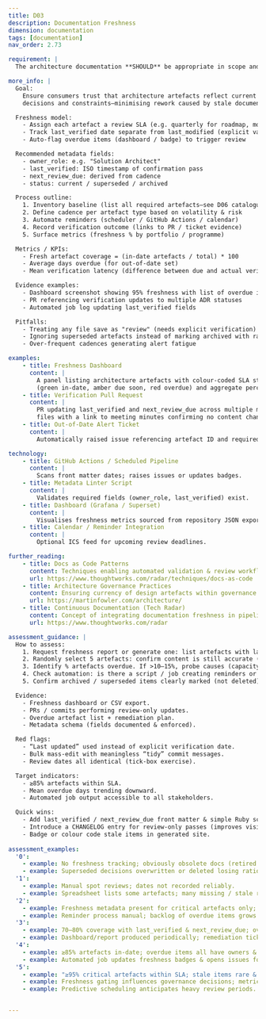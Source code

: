 ```yaml
---
title: D03
description: Documentation Freshness
dimension: documentation
tags: [documentation]
nav_order: 2.73

requirement: |
  The architecture documentation **SHOULD** be appropriate in scope and quality for the solution covering (but not exclusively): Architecture Vision Architecture Roadmap Layer Diagrams Capability Model and Solution Mapping Non functional requirements Conceptual Architecture Logical Architecture Physical (including network, infrastructure etc.) Solution Architecture Overview (SDO) Key Architecture Decisions (KADs) Data Models Data Flows API Specifications Volume and Performance Models Architecture Decision Records Assumption, Risks, Issues and Dependencies Cyber Assessment Framework compliance

more_info: |
  Goal:
    Ensure consumers trust that architecture artefacts reflect current intent,
    decisions and constraints—minimising rework caused by stale documentation.

  Freshness model:
    - Assign each artefact a review SLA (e.g. quarterly for roadmap, monthly for risk register)
    - Track last_verified date separate from last_modified (explicit validation)
    - Auto-flag overdue items (dashboard / badge) to trigger review

  Recommended metadata fields:
    - owner_role: e.g. "Solution Architect"
    - last_verified: ISO timestamp of confirmation pass
    - next_review_due: derived from cadence
    - status: current / superseded / archived

  Process outline:
    1. Inventory baseline (list all required artefacts—see D06 catalogue)
    2. Define cadence per artefact type based on volatility & risk
    3. Automate reminders (scheduler / GitHub Actions / calendar)
    4. Record verification outcome (links to PR / ticket evidence)
    5. Surface metrics (freshness % by portfolio / programme)

  Metrics / KPIs:
    - Fresh artefact coverage = (in-date artefacts / total) * 100
    - Average days overdue (for out-of-date set)
    - Mean verification latency (difference between due and actual verify date)

  Evidence examples:
    - Dashboard screenshot showing 95% freshness with list of overdue items
    - PR referencing verification updates to multiple ADR statuses
    - Automated job log updating last_verified fields

  Pitfalls:
    - Treating any file save as "review" (needs explicit verification)
    - Ignoring superseded artefacts instead of marking archived with rationale
    - Over-frequent cadences generating alert fatigue

examples: 
    - title: Freshness Dashboard
      content: |
        A panel listing architecture artefacts with colour-coded SLA status
        (green in-date, amber due soon, red overdue) and aggregate percentage.
    - title: Verification Pull Request
      content: |
        PR updating last_verified and next_review_due across multiple markdown
        files with a link to meeting minutes confirming no content change.
    - title: Out-of-Date Alert Ticket
      content: |
        Automatically raised issue referencing artefact ID and required action.

technology:
    - title: GitHub Actions / Scheduled Pipeline
      content: |
        Scans front matter dates; raises issues or updates badges.
    - title: Metadata Linter Script
      content: |
        Validates required fields (owner_role, last_verified) exist.
    - title: Dashboard (Grafana / Superset)
      content: |
        Visualises freshness metrics sourced from repository JSON export.
    - title: Calendar / Reminder Integration
      content: |
        Optional ICS feed for upcoming review deadlines.

further_reading:
    - title: Docs as Code Patterns
      content: Techniques enabling automated validation & review workflows.
      url: https://www.thoughtworks.com/radar/techniques/docs-as-code
    - title: Architecture Governance Practices
      content: Ensuring currency of design artefacts within governance cycles.
      url: https://martinfowler.com/architecture/
    - title: Continuous Documentation (Tech Radar)
      content: Concept of integrating documentation freshness in pipelines.
      url: https://www.thoughtworks.com/radar

assessment_guidance: |
  How to assess:
    1. Request freshness report or generate one: list artefacts with last_verified and next_review_due.
    2. Randomly select 5 artefacts: confirm content is still accurate (spot outdated diagrams, retired components, stale decisions).
    3. Identify % artefacts overdue. If >10–15%, probe causes (capacity, ownership, process gaps).
    4. Check automation: is there a script / job creating reminders or status badges? If manual spreadsheet → risk.
    5. Confirm archived / superseded items clearly marked (not deleted) to preserve rationale history.

  Evidence:
    - Freshness dashboard or CSV export.
    - PRs / commits performing review-only updates.
    - Overdue artefact list + remediation plan.
    - Metadata schema (fields documented & enforced).

  Red flags:
    - “Last updated” used instead of explicit verification date.
    - Bulk mass‑edit with meaningless “tidy” commit messages.
    - Review dates all identical (tick‑box exercise).

  Target indicators:
    - ≥85% artefacts within SLA.
    - Mean overdue days trending downward.
    - Automated job output accessible to all stakeholders.

  Quick wins:
    - Add last_verified / next_review_due front matter & simple Ruby script to flag overdue.
    - Introduce a CHANGELOG entry for review-only passes (improves visibility).
    - Badge or colour code stale items in generated site.
    
assessment_examples:
  '0':
    - example: No freshness tracking; obviously obsolete docs (retired components) still primary reference.
    - example: Superseded decisions overwritten or deleted losing rationale.
  '1':
    - example: Manual spot reviews; dates not recorded reliably.
    - example: Spreadsheet lists some artefacts; many missing / stale rows.
  '2':
    - example: Freshness metadata present for critical artefacts only; coverage <50%.
    - example: Reminder process manual; backlog of overdue items grows.
  '3':
    - example: 70–80% coverage with last_verified & next_review_due; overdue list tracked.
    - example: Dashboard/report produced periodically; remediation tickets raised.
  '4':
    - example: ≥85% artefacts in-date; overdue items all have owners & action dates.
    - example: Automated job updates freshness badges & opens issues for breaches.
  '5':
    - example: "≥95% critical artefacts within SLA; stale items rare & short-lived."
    - example: Freshness gating influences governance decisions; metrics show sustained improvement.
    - example: Predictive scheduling anticipates heavy review periods.


---
```


